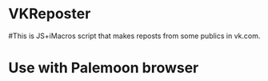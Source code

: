 # VKReposter
#This is JS+iMacros script that makes reposts from some publics in vk.com.
# Use with Palemoon browser
